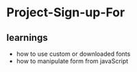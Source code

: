 # Project-Sign-up-For


## learnings 
- how to use custom or downloaded fonts
- how to manipulate form from javaScript
